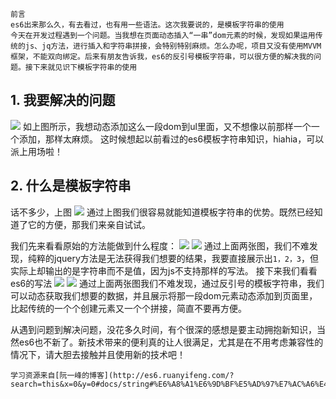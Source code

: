     前言
    es6出来那么久，有去看过，也有用一些语法。这次我要说的，是模板字符串的使用
    今天在开发过程遇到一个问题。当我想在页面动态插入“一串”dom元素的时候，发现如果运用传统的js、jq方法，进行插入和字符串拼接，会特别特别麻烦。怎么办呢，项目又没有使用MVVM框架，不能双向绑定。后来有朋友告诉我，es6的反引号模板字符串，可以很方便的解决我的问题。接下来就见识下模板字符串的使用
    
## 1. 我要解决的问题
![](leanote://file/getImage?fileId=59f1cda20242501235000008)
如上图所示，我想动态添加这么一段dom到ul里面，又不想像以前那样一个一个添加，那样太麻烦。
这时候想起以前看过的es6模板字符串知识，hiahia，可以派上用场啦！
## 2. 什么是模板字符串
话不多少，上图
![](leanote://file/getImage?fileId=59f1ce8d0242501235000009)
通过上图我们很容易就能知道模板字符串的优势。既然已经知道了它的方便，那我们来亲自试试。

我们先来看看原始的方法能做到什么程度：
![](leanote://file/getImage?fileId=59f1cf38024250123500000a)
![](leanote://file/getImage?fileId=59f1cf3d024250123500000b)
通过上面两张图，我们不难发现，纯粹的jquery方法是无法获得我们想要的结果，我要直接展示出`1，2，3`，但实际上却输出的是字符串而不是值，因为js不支持那样的写法。
接下来我们看看es6的写法
![](leanote://file/getImage?fileId=59f1d04f024250123500000d)
![](leanote://file/getImage?fileId=59f1d04a024250123500000c)
通过上面两张图我们不难发现，通过反引号的模板字符串，我们可以动态获取我们想要的数据，并且展示将那一段dom元素动态添加到页面里，比起传统的一个个创建元素又一个个拼接，简直不要再方便。

从遇到问题到解决问题，没花多久时间，有个很深的感想是要主动拥抱新知识，当然es6也不新了。新技术带来的便利真的让人很满足，尤其是在不用考虑兼容性的情况下，请大胆去接触并且使用新的技术吧！


    学习资源来自[阮一峰的博客](http://es6.ruanyifeng.com/?search=this&x=0&y=0#docs/string#%E6%A8%A1%E6%9D%BF%E5%AD%97%E7%AC%A6%E4%B8%B2)
